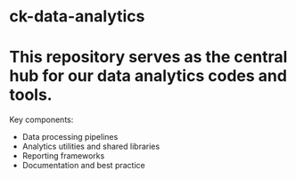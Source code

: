 # ck-data-analytics

# This repository serves as the central hub for our data analytics codes and tools.

Key components:
- Data processing pipelines
- Analytics utilities and shared libraries
- Reporting frameworks
- Documentation and best practice
